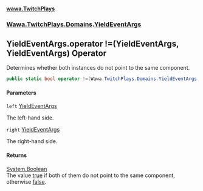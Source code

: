 #### [wawa.TwitchPlays](index.md 'index')
### [Wawa.TwitchPlays.Domains](Wawa.TwitchPlays.Domains.md 'Wawa.TwitchPlays.Domains').[YieldEventArgs](YieldEventArgs.md 'Wawa.TwitchPlays.Domains.YieldEventArgs')

## YieldEventArgs.operator !=(YieldEventArgs, YieldEventArgs) Operator

Determines whether both instances do not point to the same component.

```csharp
public static bool operator !=(Wawa.TwitchPlays.Domains.YieldEventArgs left, Wawa.TwitchPlays.Domains.YieldEventArgs right);
```
#### Parameters

<a name='Wawa.TwitchPlays.Domains.YieldEventArgs.op_Inequality(Wawa.TwitchPlays.Domains.YieldEventArgs,Wawa.TwitchPlays.Domains.YieldEventArgs).left'></a>

`left` [YieldEventArgs](YieldEventArgs.md 'Wawa.TwitchPlays.Domains.YieldEventArgs')

The left-hand side.

<a name='Wawa.TwitchPlays.Domains.YieldEventArgs.op_Inequality(Wawa.TwitchPlays.Domains.YieldEventArgs,Wawa.TwitchPlays.Domains.YieldEventArgs).right'></a>

`right` [YieldEventArgs](YieldEventArgs.md 'Wawa.TwitchPlays.Domains.YieldEventArgs')

The right-hand side.

#### Returns
[System.Boolean](https://docs.microsoft.com/en-us/dotnet/api/System.Boolean 'System.Boolean')  
The value [true](https://docs.microsoft.com/en-us/dotnet/csharp/language-reference/builtin-types/bool 'https://docs.microsoft.com/en-us/dotnet/csharp/language-reference/builtin-types/bool') if both of them do not point to the same component,  
otherwise [false](https://docs.microsoft.com/en-us/dotnet/csharp/language-reference/builtin-types/bool 'https://docs.microsoft.com/en-us/dotnet/csharp/language-reference/builtin-types/bool').